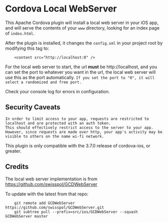 # Cordova Local WebServer

This Apache Cordova plugin will install a local web server in your iOS app, and will serve the contents of your `www` directory, looking for an index page of `index.html`.

After the plugin is installed, it changes the `config.xml` in your project root by modifying this tag to:
    
        <content src="http://localhost:0" />
    
For the local web server to start, the url **must** be http://localhost, and you can set the port to whatever you want in the url, the local web server will use this as the port automatically. `If you set the port to "0", it will select a randomized and free port.`
    
Check your console log for errors in configuration. 

## Security Caveats

    In order to limit access to your app, requests are restricted to localhost and are protected with an auth token.
    This should effectively restrict access to the server to your app.
    However, since requests are made over http, your app's activity may be visible to others on the name wi-fi network.

This plugin is only compatible with the 3.7.0 release of cordova-ios, or greater.
    

## Credits

The local web server implementation is from https://github.com/swisspol/GCDWebServer

To update with the latest from that repo:

        git remote add GCDWebServer https://github.com/swisspol/GCDWebServer.git
        git subtree pull --prefix=src/ios/GCDWebServer --squash GCDWebServer master
